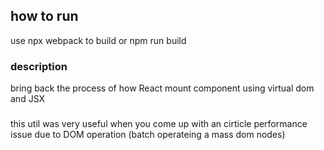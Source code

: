 ## how to run
use npx webpack to build   or  npm run build

### description

bring back the process of how React mount component using virtual dom and JSX

#####
this util was very useful when you come up with an cirticle performance issue due to DOM operation (batch operateing a mass dom nodes)  
